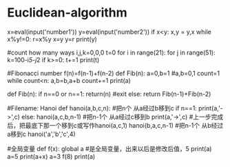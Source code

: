 # Euclidean-algorithm
x=eval(input('number1'))
y=eval(input('number2'))
if x<y:
    x,y = y,x
while x%y!=0:
    r=x%y
    x=y
    y=r
print(y)

#count how many ways
i,j,k=0,0,0
t=0
for i in range(21):
    for j in range(51):
        k=100-i*5-j*2
        if k>=0:
            t+=1
print(t)


#Fibonacci number f(n)=f(n-1)+f(n-2)
def Fib(n):
    a=0,b=1 #a,b=0,1
    count=1
    while count<n:
        a,b=b,a+b
        count+=1
        print(a)
        
def Fib(n):
    if n==0 or n==1:
        return(n) #exit
    else:
        return Fib(n-1)+Fib(n-2)

#Filename: Hanoi
def hanoi(a,b,c,n): #把n个 从a经过b移到c
    if n==1:
        print(a,'->',c)
    else:
        hanoi(a,c,b,n-1) #把n-1个 从a经过c移到b
        print(a,'->',c)  #上一步完成后，把最底下那一个移到c或写作hanoi(a,c,1)
        hanoi(b,a,c,n-1) #把n-1个 从b经过a移到c
hanoi('a','b','c',4)

#全局变量
def f(x):
    global a #是全局变量，出来以后是修改后值，5
    print(a)
    a=5
    print(a+x)
a=3
f(8)
print(a)
